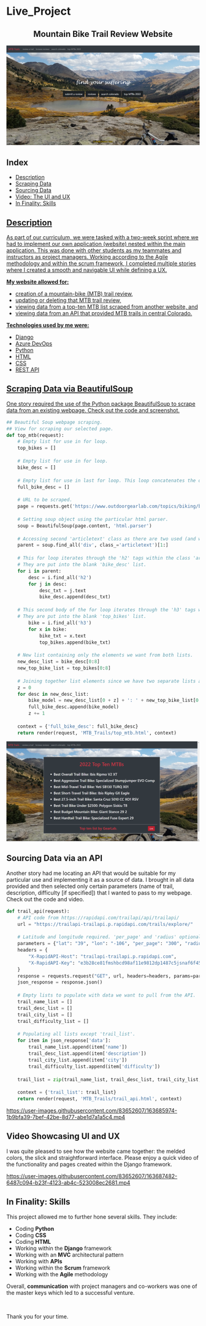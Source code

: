 # Live_Project

<h2 align="center">Mountain Bike Trail Review Website</h2>

![homepage.png](images/homepage.png)

<h2>Index</h2>
<ul>
  <li><a href="#intro">Description</a></li>
  <li><a href="#bs">Scraping Data</a></li>
  <li><a href="#api">Sourcing Data</a></li>
  <li><a href="#ux">Video: The UI and UX</a></li>
  <li><a href="#skills">In Finality: Skills</li>
</ul>



<h2 id="intro">Description</h2>
<p>As part of our curriculum, we were tasked with a two-week sprint where we had to implement our own application (website) nested within the main application. This was done with other students as my teammates and instructors as project managers. Working according to the Agile methodology and within the scrum framework, I completed multiple stories where I created a smooth and navigable UI while defining a UX.</p>

<p><strong>My website allowed for:</strong></p>
<ul>
  <li>creation of a mountain-bike (MTB) trail review,</li>
  <li>updating or deleting that MTB trail review,</li>
  <li>viewing data from a top-ten MTB list scraped from another website, and</li>
  <li>viewing data from an API that provided MTB trails in central Colorado.</li>
</ul>

<p><strong>Technologies used by me were:</strong></p>
<ul>
  <li>Django</li>
  <li>Azure DevOps</li>
  <li>Python</li>
  <li>HTML</li>
  <li>CSS</li>
  <li>REST API</li>
</ul>

<h2 id="bs">Scraping Data via BeautifulSoup</h2>
<p>One story required the use of the Python package BeautifulSoup to scrape data from an existing webpage. Check out the code and screenshot.</p>

```python
## Beautiful Soup webpage scraping.
## View for scraping our selected page.
def top_mtb(request):
    # Empty list for use in for loop.
    top_bikes = []
    
    # Empty list for use in for loop.
    bike_desc = []
    
    # Empty list for use in last for loop. This loop concatenates the other two lists.
    full_bike_desc = []
    
    # URL to be scraped.
    page = requests.get('https://www.outdoorgearlab.com/topics/biking/best-mountain-bike')
    
    # Setting soup object using the particular html parser.
    soup = BeautifulSoup(page.content, 'html.parser')
    
    # Accessing second 'articletext' class as there are two used (and we want the second only).
    parent = soup.find_all('div', class_='articletext')[1:]
    
    # This for loop iterates through the 'h2' tags within the class 'articletext'.
    # They are put into the blank 'bike_desc' list.
    for i in parent:
        desc = i.find_all('h2')
        for j in desc:
            desc_txt = j.text
            bike_desc.append(desc_txt)

    # This second body of the for loop iterates through the 'h3' tags within 'articletext'.
    # They are put into the blank 'top_bikes' list.
        bike = i.find_all('h3')
        for x in bike:
            bike_txt = x.text
            top_bikes.append(bike_txt)
            
    # New list containing only the elements we want from both lists.
    new_desc_list = bike_desc[0:8]
    new_top_bike_list = top_bikes[0:8]

    # Joining together list elements since we have two separate lists above.
    z = 0
    for desc in new_desc_list:
        bike_model = new_desc_list[0 + z] + ': ' + new_top_bike_list[0 + z]
        full_bike_desc.append(bike_model)
        z += 1

    context = {'full_bike_desc': full_bike_desc}
    return render(request, 'MTB_Trails/top_mtb.html', context)
```

![scrapedData.png](images/scrapedData.png)


<h2 id="api">Sourcing Data via an API</h2>
<p>Another story had me locating an API that would be suitable for my particular use and implementing it as a source of data. I brought in all data provided and then selected only certain parameters (name of trail, description, difficulty [if specified]) that I wanted to pass to my webpage. Check out the code and video.</p>

```python
def trail_api(request):
    # API code from https://rapidapi.com/trailapi/api/trailapi/
    url = "https://trailapi-trailapi.p.rapidapi.com/trails/explore/"

    # Latitude and longitude required. 'per_page' and 'radius' optional.
    parameters = {"lat": "39", "lon": "-106", "per_page": "300", "radius": "100"}
    headers = {
        "X-RapidAPI-Host": "trailapi-trailapi.p.rapidapi.com",
        "X-RapidAPI-Key": "e3b28ce81fmshbcd98af11e9812dp1487c5jsnaf6f45c8d994"
    }
    response = requests.request("GET", url, headers=headers, params=parameters)
    json_response = response.json()

    # Empty lists to populate with data we want to pull from the API.
    trail_name_list = []
    trail_desc_list = []
    trail_city_list = []
    trail_difficulty_list = []

    # Populating all lists except 'trail_list'.
    for item in json_response['data']:
        trail_name_list.append(item['name'])
        trail_desc_list.append(item['description'])
        trail_city_list.append(item['city'])
        trail_difficulty_list.append(item['difficulty'])

    trail_list = zip(trail_name_list, trail_desc_list, trail_city_list, trail_difficulty_list)

    context = {'trail_list': trail_list}
    return render(request, 'MTB_Trails/trail_api.html', context)
```

https://user-images.githubusercontent.com/83652607/163685974-1b9bfa39-7bef-42be-8d77-abe1d7a1a5c4.mp4


<h2 id="ux">Video Showcasing UI and UX</h2>
<p>I was quite pleased to see how the website came together: the melded colors, the slick and straightforward interface. Please enjoy a quick video of the functionality and pages created within the Django framework.</p>

https://user-images.githubusercontent.com/83652607/163687482-6487c094-b23f-4123-ab4c-523008ec2681.mp4

<h2 id="skills">In Finality: Skills</h2>
<p>This project allowed me to further hone several skills. They include:</p>
<ul>
  <li>Coding <strong>Python</strong></li>
  <li>Coding <strong>CSS</strong></li>
  <li>Coding <strong>HTML</strong></li>
  <li>Working within the <strong>Django</strong> framework</li>
  <li>Working with an <strong>MVC</strong> architectural pattern</li>
  <li>Working with <strong>APIs</strong></li>
  <li>Working within the <strong>Scrum</strong> framework</li>
  <li>Working with the <strong>Agile</strong> methodology</li>
</ul>

<p>Overall, <strong>communication</strong> with project managers and co-workers was one of the master keys which led to a successful venture.</p>
<br>
<p>Thank you for your time.</p>




  
